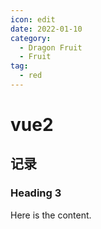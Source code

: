 ```yaml
---
icon: edit
date: 2022-01-10
category:
  - Dragon Fruit
  - Fruit
tag:
  - red
---
```


# vue2

## 记录



### Heading 3

Here is the content.
